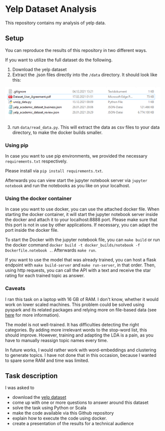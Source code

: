 # Yelp Dataset Analysis

This repository contains my analysis of yelp data.

## Setup

You can reproduce the results of this repository in two different ways.

If you want to utilize the full dataset do the following. 
1. Download the yelp dataset
2. Extract the .json files directly into the `/data` directory. It should look like this:

<img src="resources/data_structure.png" />

3. run `data/read_data.py`. This will extract the data as csv files to your data directory, to make the docker builds smaller.

### Using pip

In case you want to use pip environments, we provided the necessary `requirements.txt` respectively.

Please install via `pip install requirements.txt`.

Afterwards you can view start the jupyter notebook server via `jupyter notebook` and run the notebooks as you like on your localhost.

### Using the docker container

In case you want to use docker, you can use the attached docker file. When starting the docker container, it will start the jupyter notebook server inside the docker and attach it to your localhost:8888 port. Please make sure that this port is not in use by other applications. If necessary, you can adapt the port inside the docker file.

To start the Docker with the jupyter notebook file, you can `make build` or run the docker command `docker build -t docker_builds/notebook -f Dockerfile.notebook .`. Afterwards `make run`.

If you want to use the model that was already trained, you can host a flask endpoint with `make build-server` and `make run-server`, in that order. Then, using http requests, you can call the API with a text and receive the star rating for each trained topic as answer.

### Caveats

I ran this task on a laptop with 16 GB of RAM. I don't know, whether it would work on lower scaled machines. This problem could be solved using pyspark and its related packages and relying more on file-based data (see [here](https://databricks.com/de/glossary/pyspark) for more information).

The model is not well-trained. It has difficulties detecting the right categories. By adding more irrelevant words to the stop-word list, this should improve. However, training and adapting the LDA is a pain, as you have to manually reassign topic names every time. 

In future works, I would rather work with word-embeddings and clustering to generate topics. I have not done that in this occasion, because I wanted to spare some RAM and time was limited.

## Task description

I was asked to

- download the [yelp dataset](https://www.yelp.com/dataset/download)
- come up with one or more questions to answer around this dataset
- solve the task using Python or Scala
- make the code available via this Github repository
- explain how to execute the code using docker.
- create a presentation of the results for a technical audience